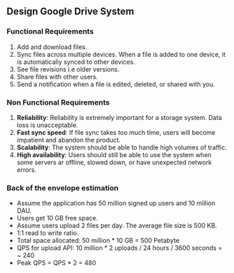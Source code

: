## Design Google Drive System

### Functional Requirements
1. Add and download files.
2. Sync files across multiple devices. When a file is added to one device, it is automatically synced to other devices.
3. See file revisions i.e older versions.
4. Share files with other users.
5. Send a notification when a file is edited, deleted, or shared with you.

### Non Functional Requirements
1. **Reliability**: Reliability is extremely important for a storage system. Data loss is unacceptable.
2. **Fast sync speed**: If file sync takes too much time, users will become impatient and abandon the product.
3. **Scalability**: The system should be able to handle high volumes of traffic.
4. **High availability**: Users should still be able to use the system when some servers ar offline, slowed down, or have unexpected network errors.

### Back of the envelope estimation
- Assume the application has 50 million signed up users and 10 million DAU.
- Users get 10 GB free space.
- Assume users upload 2 files per day. The average file size is 500 KB.
- 1:1 read to write ratio.
- Total space allocated: 50 million * 10 GB = 500 Petabyte
- QPS for upload API: 10 million * 2 uploads / 24 hours / 3600 seconds = ~ 240
- Peak QPS = QPS * 2 = 480